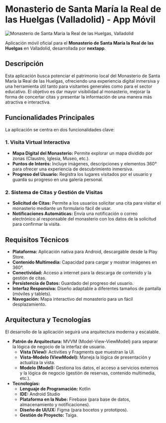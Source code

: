 # Monasterio de Santa María la Real de las Huelgas (Valladolid) - App Móvil

![Monasterio de Santa María la Real de las Huelgas, Valladolid](https://upload.wikimedia.org/wikipedia/commons/d/d8/Valladolid_-_Monasterio_de_Las_Huelgas_Reales.jpg)

Aplicación móvil oficial para el **Monasterio de Santa María la Real de las Huelgas** en Valladolid, desarrollada por **nextapp**.

## Descripción

Esta aplicación busca potenciar el patrimonio local del Monasterio de Santa María la Real de las Huelgas, ofreciendo una experiencia digital inmersiva y una herramienta útil tanto para visitantes generales como para el sector educativo. El objetivo es dar mayor visibilidad al monasterio, mejorar la forma de concertar citas y presentar la información de una manera más atractiva e interactiva.

## Funcionalidades Principales

La aplicación se centra en dos funcionalidades clave:

### 1. Visita Virtual Interactiva
*   **Mapa Digital del Monasterio:** Permite explorar un mapa dividido por zonas (Claustro, Iglesia, Museo, etc.).
*   **Puntos de Interés:** Incluye imágenes, descripciones y elementos 360° para ofrecer una experiencia de descubrimiento inmersiva.
*   **Progreso del Usuario:** Registra los lugares visitados por el usuario y guarda su progreso en una galería personal.

### 2. Sistema de Citas y Gestión de Visitas
*   **Solicitud de Citas:** Permite a los usuarios solicitar una cita para visitar el monasterio mediante un formulario fácil de usar.
*   **Notificaciones Automáticas:** Envía una notificación o correo electrónico al responsable del monasterio con los datos de la solicitud para confirmar la visita.

## Requisitos Técnicos

*   **Plataforma:** Aplicación nativa para Android, descargable desde la Play Store.
*   **Contenido Multimedia:** Capacidad para cargar y mostrar imágenes en 360°.
*   **Conectividad:** Acceso a internet para la descarga de contenido y la gestión de citas.
*   **Persistencia de Datos:** Guardado del progreso del usuario.
*   **Interfaz Responsiva:** Diseño adaptable a diferentes tamaños de pantalla (móviles y tablets).
*   **Navegación:** Mapa interactivo del monasterio para un fácil desplazamiento.

## Arquitectura y Tecnologías

El desarrollo de la aplicación seguirá una arquitectura moderna y escalable.

*   **Patrón de Arquitectura:** MVVM (Model-View-ViewModel) para separar la lógica de negocio de la interfaz de usuario.
    *   **Vista (View):** Activities y Fragments que muestran la UI.
    *   **Vista-Modelo (ViewModel):** Maneja la lógica de presentación y actualiza la vista.
    *   **Modelo (Model):** Gestiona los datos, el acceso a servicios externos y la lógica de negocio (gestión de reservas, contenido multimedia, etc.).
*   **Tecnologías:**
    *   **Lenguaje de Programación:** Kotlin
    *   **IDE:** Android Studio
    *   **Plataforma en la Nube:** Firebase (para base de datos, almacenamiento y notificaciones).
    *   **Diseño de UI/UX:** Figma (para bocetos y prototipos).
    *   **Gestión de Proyecto:** Taiga.